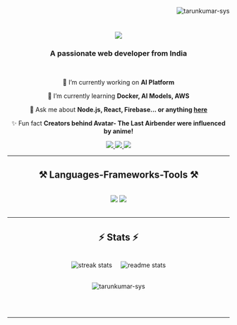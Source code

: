 <p align="right"> <img src="https://komarev.com/ghpvc/?username=tarunkumar-sys&label=Profile%20views&color=0e75b6&style=flat" alt="tarunkumar-sys" /> </p>

<h1 align="center">
    <img src="https://readme-typing-svg.herokuapp.com/?font=Righteous&size=35&center=true&vCenter=true&width=500&height=70&duration=4000&lines=Hi+There!+%F0%9F%91%8B;+I'm+Tarun+Kumar!;&color=FFFFFF" />
</h1>

<h3 align="center">A passionate web developer from India</h3>

<br/>

<div align="center">
 
 🔗 I’m currently working on <b>AI Platform</b>
 
 🌱 I’m currently learning <b>Docker, AI Models, AWS</b>

💬 Ask me about <b>Node.js, React, Firebase... or anything <a href="https://github.com/tarunkumar-sys/tarunkumar-sys/issues">here</a></b>

✨ Fun fact <b>Creators behind Avatar- The Last Airbender were influenced by anime!</b>

</div>

<div align="center"> 
  <a href="tarunkumarsingh295@gmail.com">
    <img src="https://img.shields.io/badge/Gmail-333333?style=for-the-badge&logo=gmail&logoColor=red" />
  </a>
  <a href="https://www.linkedin.com/in/tarun-kumar-295-scary-crimson" target="_blank">
    <img src="https://img.shields.io/badge/LinkedIn-0077B5?style=for-the-badge&logo=linkedin&logoColor=white" target="_blank" />
  </a>
 <a href="https://dev.to/scary_crimson" target="_blank">
  <img src="https://img.shields.io/badge/Dev.to-0A0A0A?style=for-the-badge&logo=dev.to&logoColor=white" target="_blank" />
</a>
</div>

<hr/>

<h2 align="center">⚒️ Languages-Frameworks-Tools ⚒️</h2>
<br/>
<div align="center">
    <img src="https://skillicons.dev/icons?i=react,bootstrap,html,css,vscode,github,figma,tailwind,git,docker,linux,ollama" />
    <img src="https://skillicons.dev/icons?i=nodejs,python,javascript,typescript,firebase,django,nextjs,mysql" /><br>
</div>

<br/>
<hr/>

<h2 align="center">⚡ Stats ⚡</h2>
<br>
<div style="display: flex; justify-content: center; gap: 20px;">
  <img src="https://github-readme-streak-stats.herokuapp.com/?user=tarunkumar-sys&border_radius=10" alt="streak stats" />
  <img src="https://github-readme-stats.vercel.app/api?username=tarunkumar-sys&show_icons=true&locale=en&border_radius=10" alt="readme stats" />
</div>

<br>
<p align="center">
  <img src="https://github-readme-stats.vercel.app/api/top-langs?username=tarunkumar-sys&show_icons=true&locale=en&layout=compact&border_radius=10" alt="tarunkumar-sys" />
</p>

<br/><br/>

<hr/>

<br/>
